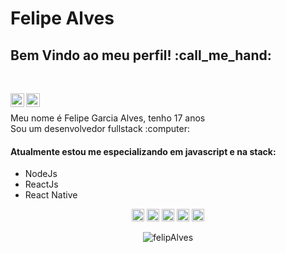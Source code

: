 # Felipe Alves

<h2>Bem Vindo ao meu perfil! :call_me_hand: </h2>
<br>
<p align="center">

<a target="_blank" href="https://www.linkedin.com/in/felipe-garcia-alves-a793281b2/">
  <img align="left" alt="LinkdeIN" width="22px" src="https://cdn.jsdelivr.net/npm/simple-icons@v3/icons/linkedin.svg" />
</a>
<a target="_blank" href="mailto:felip.garciaalves@gmail.com">
  <img align="left" alt="Gmail" width="22px" src="https://cdn.jsdelivr.net/npm/simple-icons@v3/icons/gmail.svg" />
</a>
</p>

<br>



<p>
Meu nome é Felipe Garcia Alves, tenho 17 anos <br>
Sou um desenvolvedor fullstack :computer:
  
<h4>Atualmente estou me especializando em javascript e na stack: </h4>
<ul>
  <li>NodeJs</li>
  <li>ReactJs</li>
  <li>React Native</li>
</ul>
</p>

<p align="center">
<img src="https://devicons.github.io/devicon/devicon.git/icons/react/react-original-wordmark.svg" alt="react" width="20" height="20"/>
<img src="https://devicons.github.io/devicon/devicon.git/icons/css3/css3-original-wordmark.svg" alt="css3"  width="20" height="20"/>
<img src="https://devicons.github.io/devicon/devicon.git/icons/html5/html5-original-wordmark.svg" alt="html5"  width="20" height="20"/>
<img src="https://devicons.github.io/devicon/devicon.git/icons/javascript/javascript-original.svg" alt="javascript" width="20" height="20"/>
<img src="https://devicons.github.io/devicon/devicon.git/icons/nodejs/nodejs-original.svg" alt="nodejs" width="20" height="20"/></p><p align="center">
<img src="https://github-readme-stats.vercel.app/api?username=felipAlves&show_icons=true" alt="felipAlves"/> 
</p>
